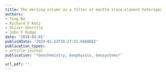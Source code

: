 ```yaml
---
title: The melting column as a filter of mantle trace-element heterogeneity
authors:
- Tong Bo
- Richard F Katz
- Oliver Shorttle
- John F Rudge
date: '2018-01-01'
publishDate: '2024-01-22T19:17:51.686866Z'
publication_types:
- article-journal
publication: '*Geochemistry, Geophysics, Geosystems*'

url_pdf: ''
---
```


